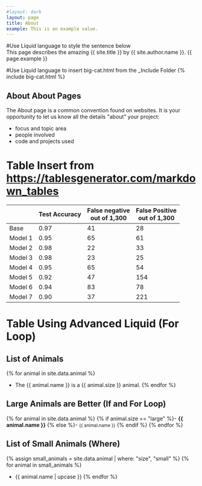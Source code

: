 ```yaml
---
#layout: dark
layout: page
title: About
example: This is an example value.
---
```



#Use Liquid language to style the sentence below  
This page describes the amazing {{ site.title }} by {{ site.author.name }}.
{{ page.example }}


#Use Liquid language to insert big-cat.html from the _Include Folder 
{% include big-cat.html %}



## About About Pages

The About page is a common convention found on websites.
It is your opportunity to let us know all the details "about" your project:

- focus and topic area
- people involved
- code and projects used

# Table Insert from https://tablesgenerator.com/markdown_tables


|         	| Test Accuracy 	| False negative<br>out of 1,300 	| False Positive<br>out of 1,300 	|
|---------	|---------------	|--------------------------------	|--------------------------------	|
| Base    	|      0.97     	|               41               	|               28               	|
| Model 1 	|      0.95     	|               65               	|               61               	|
| Model 2 	|      0.98     	|               22               	|               33               	|
| Model 3 	|      0.98     	|               23               	|               25               	|
| Model 4 	|      0.95     	|               65               	|               54               	|
| Model 5 	|      0.92     	|               47               	|               154              	|
| Model 6 	|      0.94     	|               83               	|               78               	|
| Model 7 	|      0.90     	|               37               	|               221              	|


# Table Using Advanced Liquid (For Loop)
## List of Animals

{% for animal in site.data.animal %}
- The {{ animal.name }} is a {{ animal.size }} animal.
{% endfor %}

## Large Animals are Better (If and For Loop)

{% for animal in site.data.animal %}
{% if animal.size == "large" %}- <strong style="color: {{ animal.color }};">{{ animal.name }}</strong>
{% else %}- <small>{{ animal.name }}</small>
{% endif %}
{% endfor %}

## List of Small Animals (Where)

{% assign small_animals = site.data.animal | where: "size", "small" %}
{% for animal in small_animals %}
- {{ animal.name | upcase }}
{% endfor %}
